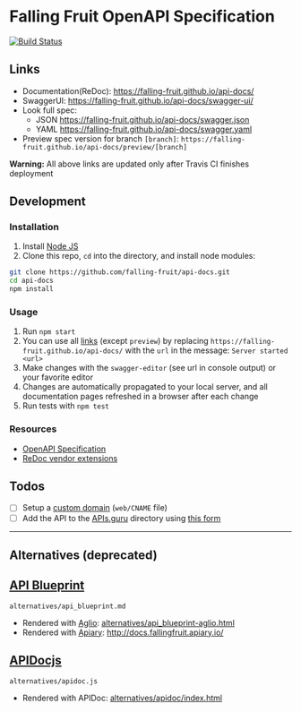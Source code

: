 # Falling Fruit OpenAPI Specification
[![Build Status](https://travis-ci.org/falling-fruit/api-docs.svg?branch=master)](https://travis-ci.org/falling-fruit/api-docs)

## Links

- Documentation(ReDoc): https://falling-fruit.github.io/api-docs/
- SwaggerUI: https://falling-fruit.github.io/api-docs/swagger-ui/
- Look full spec:
    + JSON https://falling-fruit.github.io/api-docs/swagger.json
    + YAML https://falling-fruit.github.io/api-docs/swagger.yaml
- Preview spec version for branch `[branch]`: `https://falling-fruit.github.io/api-docs/preview/[branch]`

**Warning:** All above links are updated only after Travis CI finishes deployment

## Development

### Installation

1. Install [Node JS](https://nodejs.org/)
2. Clone this repo, `cd` into the directory, and install node modules:

```bash
git clone https://github.com/falling-fruit/api-docs.git
cd api-docs
npm install
```

### Usage

1. Run `npm start`
2. You can use all [links](#links) (except `preview`) by replacing `https://falling-fruit.github.io/api-docs/` with the `url` in the message: `Server started <url>`
3. Make changes with the `swagger-editor` (see url in console output) or your favorite editor
4. Changes are automatically propagated to your local server, and all documentation pages refreshed in a browser after each change
5. Run tests with `npm test`

### Resources

- [OpenAPI Specification](https://swagger.io/specification/)
- [ReDoc vendor extensions](https://github.com/Rebilly/ReDoc/blob/master/docs/redoc-vendor-extensions.md)

## Todos

  - [ ] Setup a [custom domain](https://help.github.com/articles/using-a-custom-domain-with-github-pages/) (`web/CNAME` file)
  - [ ] Add the API to the [APIs.guru](https://APIs.guru) directory using [this form](https://apis.guru/add-api/)

-------

## Alternatives (deprecated)

## [API Blueprint](https://apiblueprint.org/)

`alternatives/api_blueprint.md`

  - Rendered with [Aglio](https://github.com/danielgtaylor/aglio): [alternatives/api_blueprint-aglio.html](alternatives/api_blueprint-aglio.html)
  - Rendered with [Apiary](https://apiary.io/): http://docs.fallingfruit.apiary.io/

## [APIDocjs](http://apidocjs.com/)

`alternatives/apidoc.js`

  - Rendered with APIDoc: [alternatives/apidoc/index.html](/alternatives/apidoc/index.html)
